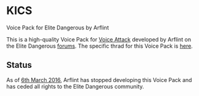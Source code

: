 # KICS
Voice Pack for Elite Dangerous by Arflint

This is a high-quality Voice Pack for [Voice Attack](https://www.voiceattack.com/) developed by Arflint on the Elite Dangerous
[forums](https://forums.frontier.co.uk/). The specific thrad for this Voice Pack is [here](https://forums.frontier.co.uk/showthread.php?t=126669).

## Status
As of [6th March 2016](https://forums.frontier.co.uk/showthread.php?t=126669&p=3650537&viewfull=1#post3650537), Arflint has stopped
developing this Voice Pack and has ceded all rights to the Elite Dangerous community.
